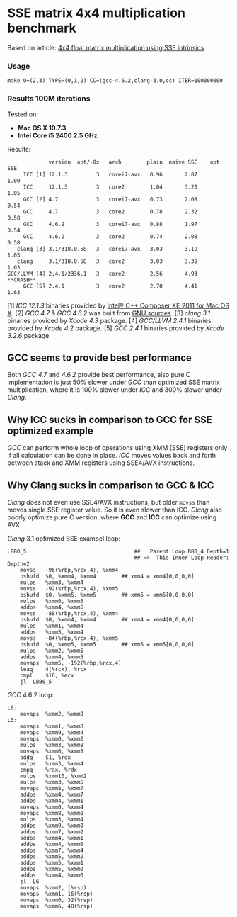 # SSE matrix 4x4 multiplication benchmark

Based on article: [4x4 float matrix multiplication using SSE intrinsics](http://fhtr.blogspot.com/2010/02/4x4-float-matrix-multiplication-using.html)

### Usage

`make O=(2,3) TYPE=(0,1,2) CC=(gcc-4.6.2,clang-3.0,cc) ITER=100000000`

### Results 100M iterations

Tested on:

* **Mac OS X 10.7.3**
* **Intel Core i5 2400 2.5 GHz**

Results:

	             version  opt/-Ox   arch        plain  naive SSE    opt SSE
	     ICC [1] 12.1.3         3   corei7-avx   0.96       2.87       1.00
	     ICC     12.1.3         3   core2        1.04       3.20       1.05
	     GCC [2] 4.7            3   corei7-avx   0.73       2.08       0.54
	     GCC     4.7            3   core2        0.78       2.32       0.58
	     GCC     4.6.2          3   corei7-avx   0.88       1.97       0.54
	     GCC     4.6.2          3   core2        0.74       2.08       0.58
	   clang [3] 3.1/318.0.58   3   corei7-avx   3.03       3.19       1.03
	   clang     3.1/318.0.58   3   core2        3.03       3.39       1.03
	GCC/LLVM [4] 2.4.1/2336.1   3   core2        2.56       4.93     **CRASH**
	     GCC [5] 2.4.1          3   core2        2.70       4.41       1.63

[1] *ICC 12.1.3* binaries provided by [Intel® C++ Composer XE 2011 for Mac OS X](http://software.intel.com/en-us/articles/intel-composer-xe/).
[2] *GCC 4.7* & *GCC 4.6.2* was built from [GNU sources](http://gcc.gnu.org/).
[3] *clang 3.1* binaries provided by *Xcode 4.3* package.
[4] *GCC/LLVM 2.4.1* binaries provided by *Xcode 4.2* package.
[5] *GCC 2.4.1* binaries provided by *Xcode 3.2.6* package.

## GCC seems to provide best performance

Both *GCC 4.7* and *4.6.2* provide best performance, also pure C implementation is just 50% slower under *GCC* than optimized SSE matrix multiplication, where it is 100% slower under *ICC* and 300% slower under *Clang*.

## Why ICC sucks in comparison to GCC for SSE optimized example

*GCC* can perform whole loop of operations using XMM (SSE) registers only if all calculation can be done in place. *ICC* moves values back and forth between stack and XMM registers using SSE4/AVX instructions.

## Why Clang sucks in comparison to GCC & ICC

*Clang* does not even use SSE4/AVX instructions, but older `movss` than moves single SSE register value. So it is even slower than ICC. *Clang* also poorly optimize pure C version, where **GCC** and **ICC** can optimize using AVX.

*Clang* 3.1 optimized SSE exampel loop:

	LBB0_5:                                 ##   Parent Loop BB0_4 Depth=1
	                                        ## =>  This Inner Loop Header: Depth=2
		movss	-96(%rbp,%rcx,4), %xmm4
		pshufd	$0, %xmm4, %xmm4        ## xmm4 = xmm4[0,0,0,0]
		mulps	%xmm3, %xmm4
		movss	-92(%rbp,%rcx,4), %xmm5
		pshufd	$0, %xmm5, %xmm5        ## xmm5 = xmm5[0,0,0,0]
		mulps	%xmm0, %xmm5
		addps	%xmm4, %xmm5
		movss	-88(%rbp,%rcx,4), %xmm4
		pshufd	$0, %xmm4, %xmm4        ## xmm4 = xmm4[0,0,0,0]
		mulps	%xmm1, %xmm4
		addps	%xmm5, %xmm4
		movss	-84(%rbp,%rcx,4), %xmm5
		pshufd	$0, %xmm5, %xmm5        ## xmm5 = xmm5[0,0,0,0]
		mulps	%xmm2, %xmm5
		addps	%xmm4, %xmm5
		movaps	%xmm5, -192(%rbp,%rcx,4)
		leaq	4(%rcx), %rcx
		cmpl	$16, %ecx
		jl	LBB0_5

*GCC* 4.6.2 loop:

	L6:
		movaps	%xmm2, %xmm9
	L3:
		movaps	%xmm1, %xmm8
		movaps	%xmm9, %xmm4
		movaps	%xmm0, %xmm2
		mulps	%xmm3, %xmm8
		movaps	%xmm6, %xmm5
		addq	$1, %rdx
		mulps	%xmm3, %xmm4
		cmpq	%rax, %rdx
		mulps	%xmm10, %xmm2
		mulps	%xmm3, %xmm5
		movaps	%xmm8, %xmm7
		addps	%xmm4, %xmm7
		addps	%xmm4, %xmm1
		movaps	%xmm0, %xmm4
		movaps	%xmm8, %xmm0
		mulps	%xmm3, %xmm4
		addps	%xmm9, %xmm0
		addps	%xmm7, %xmm2
		addps	%xmm4, %xmm1
		addps	%xmm4, %xmm0
		addps	%xmm7, %xmm4
		addps	%xmm5, %xmm2
		addps	%xmm5, %xmm1
		addps	%xmm5, %xmm0
		addps	%xmm4, %xmm6
		jl	L6
		movaps	%xmm2, (%rsp)
		movaps	%xmm1, 16(%rsp)
		movaps	%xmm0, 32(%rsp)
		movaps	%xmm6, 48(%rsp)
